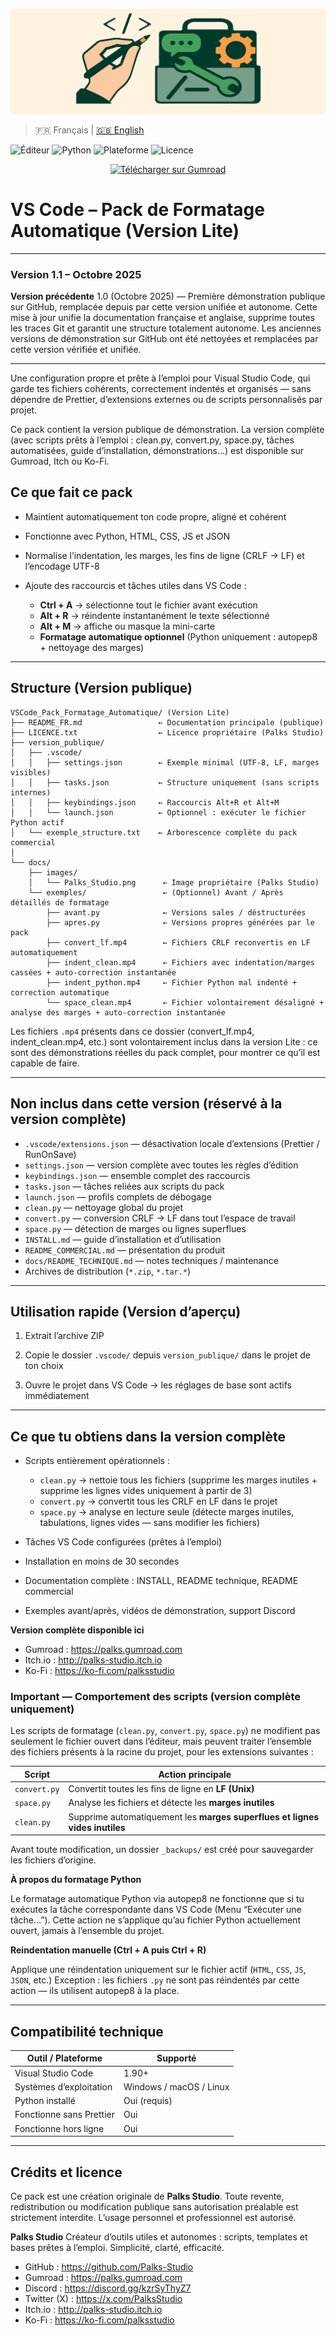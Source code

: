 <p align="center">
  <img src="docs/images/Palks_Studio.png" alt="VS Code Pack - Palks Studio">
</p>

> 🇫🇷 Français | [🇬🇧 English](./README.md)

![Éditeur](https://img.shields.io/badge/Éditeur-VS%20Code-blue.svg)
![Python](https://img.shields.io/badge/Python-3.x-yellow.svg)
![Plateforme](https://img.shields.io/badge/OS-Windows%20%7C%20macOS%20%7C%20Linux-lightgrey.svg)
![Licence](https://img.shields.io/badge/Licence-LICENCE.txt-lightgreen.svg)

<p align="center">
  <a href="https://palks.gumroad.com/" target="_blank">
    <img src="https://img.shields.io/badge/Télécharger%20sur-Gumroad-orange?style=for-the-badge" alt="Télécharger sur Gumroad">
  </a>
</p>

# VS Code – Pack de Formatage Automatique (Version Lite)

---

### Version 1.1 – Octobre 2025

**Version précédente** 1.0 (Octobre 2025) — Première démonstration publique sur GitHub, remplacée depuis par cette version unifiée et autonome.
Cette mise à jour unifie la documentation française et anglaise, supprime toutes les traces Git et garantit une structure totalement autonome.
Les anciennes versions de démonstration sur GitHub ont été nettoyées et remplacées par cette version vérifiée et unifiée.

---

Une configuration propre et prête à l’emploi pour Visual Studio Code, qui garde tes fichiers cohérents, correctement indentés et organisés — sans dépendre de Prettier, d’extensions externes ou de scripts personnalisés par projet.

Ce pack contient la version publique de démonstration.
La version complète (avec scripts prêts à l’emploi : clean.py, convert.py, space.py, tâches automatisées, guide d’installation, démonstrations…) est disponible sur Gumroad, Itch ou Ko-Fi.

## Ce que fait ce pack

- Maintient automatiquement ton code propre, aligné et cohérent  
- Fonctionne avec Python, HTML, CSS, JS et JSON  
- Normalise l’indentation, les marges, les fins de ligne (CRLF → LF) et l’encodage UTF-8  

- Ajoute des raccourcis et tâches utiles dans VS Code :  

  - **Ctrl + A** → sélectionne tout le fichier avant exécution  
  - **Alt + R** → réindente instantanément le texte sélectionné  
  - **Alt + M** → affiche ou masque la mini-carte  
  - **Formatage automatique optionnel** (Python uniquement : autopep8 + nettoyage des marges)

---

## Structure (Version publique)

```
VSCode_Pack_Formatage_Automatique/ (Version Lite)
├── README_FR.md                 ← Documentation principale (publique)
├── LICENCE.txt                  ← Licence propriétaire (Palks Studio)
├── version_publique/
│   ├── .vscode/
│   │   ├── settings.json        ← Exemple minimal (UTF-8, LF, marges visibles)
│   │   ├── tasks.json           ← Structure uniquement (sans scripts internes)
│   │   ├── keybindings.json     ← Raccourcis Alt+R et Alt+M
│   │   └── launch.json          ← Optionnel : exécuter le fichier Python actif
│   └── exemple_structure.txt    ← Arborescence complète du pack commercial
│
└── docs/
    ├── images/
    │   └── Palks_Studio.png      ← Image propriétaire (Palks Studio)
    └── exemples/                 ← (Optionnel) Avant / Après détaillés de formatage
        ├── avant.py              ← Versions sales / déstructurées
        ├── apres.py              ← Versions propres générées par le pack
        ├── convert_lf.mp4        ← Fichiers CRLF reconvertis en LF automatiquement
        ├── indent_clean.mp4      ← Fichiers avec indentation/marges cassées + auto-correction instantanée
        ├── indent_python.mp4     ← Fichier Python mal indenté + correction automatique
        └── space_clean.mp4       ← Fichier volontairement désaligné + analyse des marges + auto-correction instantanée
```


Les fichiers `.mp4` présents dans ce dossier (convert_lf.mp4, indent_clean.mp4, etc.) sont volontairement inclus dans la version Lite : ce sont des démonstrations réelles du pack complet, pour montrer ce qu’il est capable de faire.

---

## Non inclus dans cette version (réservé à la version complète)

- `.vscode/extensions.json` — désactivation locale d’extensions (Prettier / RunOnSave)  
- `settings.json` — version complète avec toutes les règles d’édition  
- `keybindings.json` — ensemble complet des raccourcis  
- `tasks.json` — tâches reliées aux scripts du pack  
- `launch.json` — profils complets de débogage  
- `clean.py` — nettoyage global du projet  
- `convert.py` — conversion CRLF → LF dans tout l’espace de travail  
- `space.py` — détection de marges ou lignes superflues  
- `INSTALL.md` — guide d’installation et d’utilisation  
- `README_COMMERCIAL.md` — présentation du produit  
- `docs/README_TECHNIQUE.md` — notes techniques / maintenance  
- Archives de distribution (`*.zip`, `*.tar.*`)

---

## Utilisation rapide (Version d’aperçu)

1. Extrait l’archive ZIP

2. Copie le dossier `.vscode/` depuis `version_publique/` dans le projet de ton choix

3. Ouvre le projet dans VS Code → les réglages de base sont actifs immédiatement

---

## Ce que tu obtiens dans la version complète

- Scripts entièrement opérationnels :  

  - `clean.py` → nettoie tous les fichiers (supprime les marges inutiles + supprime les lignes vides uniquement à partir de 3)  
  - `convert.py` → convertit tous les CRLF en LF dans le projet  
  - `space.py` → analyse en lecture seule (détecte marges inutiles, tabulations, lignes vides — sans modifier les fichiers)  

- Tâches VS Code configurées (prêtes à l’emploi)  
- Installation en moins de 30 secondes  
- Documentation complète : INSTALL, README technique, README commercial  
- Exemples avant/après, vidéos de démonstration, support Discord

**Version complète disponible ici**
- Gumroad : https://palks.gumroad.com  
- Itch.io : http://palks-studio.itch.io  
- Ko-Fi : https://ko-fi.com/palksstudio

### Important — Comportement des scripts (version complète uniquement)

Les scripts de formatage (`clean.py`, `convert.py`, `space.py`) ne modifient pas seulement le fichier ouvert dans l’éditeur, mais peuvent traiter l’ensemble des fichiers présents à la racine du projet, pour les extensions suivantes :

| Script       | Action principale                                                           |
| ------------ | --------------------------------------------------------------------------- |
| `convert.py` | Convertit toutes les fins de ligne en **LF (Unix)**                         |
| `space.py`   | Analyse les fichiers et détecte les **marges inutiles**          |
| `clean.py`   | Supprime automatiquement les **marges superflues et lignes vides inutiles** |

Avant toute modification, un dossier `_backups/` est créé pour sauvegarder les fichiers d’origine.

**À propos du formatage Python**

Le formatage automatique Python via autopep8 ne fonctionne que si tu exécutes la tâche correspondante dans VS Code (Menu “Exécuter une tâche…”).
Cette action ne s’applique qu’au fichier Python actuellement ouvert, jamais à l’ensemble du projet.

**Reindentation manuelle (Ctrl + A puis Ctrl + R)**

Applique une réindentation uniquement sur le fichier actif (`HTML`, `CSS`, `JS`, `JSON`, etc.)
Exception : les fichiers `.py` ne sont pas réindentés par cette action — ils utilisent autopep8 à la place.

---

## Compatibilité technique

| Outil / Plateforme       | Supporté                |
| ------------------------ | ----------------------- |
| Visual Studio Code       | 1.90+                   |
| Systèmes d’exploitation  | Windows / macOS / Linux |
| Python installé          | Oui (requis)            |
| Fonctionne sans Prettier | Oui                     |
| Fonctionne hors ligne    | Oui                     |

---

## Crédits et licence

Ce pack est une création originale de **Palks Studio**.
Toute revente, redistribution ou modification publique sans autorisation préalable est strictement interdite.
L’usage personnel et professionnel est autorisé.

**Palks Studio**
Créateur d’outils utiles et autonomes : scripts, templates et bases prêtes à l’emploi.
Simplicité, clarté, efficacité.

- GitHub : https://github.com/Palks-Studio  
- Gumroad : https://palks.gumroad.com  
- Discord : https://discord.gg/kzrSyThyZ7  
- Twitter (X) : https://x.com/PalksStudio  
- Itch.io : http://palks-studio.itch.io  
- Ko-Fi : https://ko-fi.com/palksstudio
